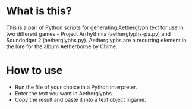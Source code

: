 # What is this?
This is a pair of Python scripts for generating Aetherglyph text for use in two different games - Project Arrhythmia (aetherglyphs-pa.py) and Soundodger 2 (aetherglyphs.py). 
Aetherglyphs are a recurring element in the lore for the album Aetherborne by Chime.
# How to use
- Run the file of your choice in a Python interpreter.
- Enter the text you want in Aetherglyphs.
- Copy the result and paste it into a text object ingame.
